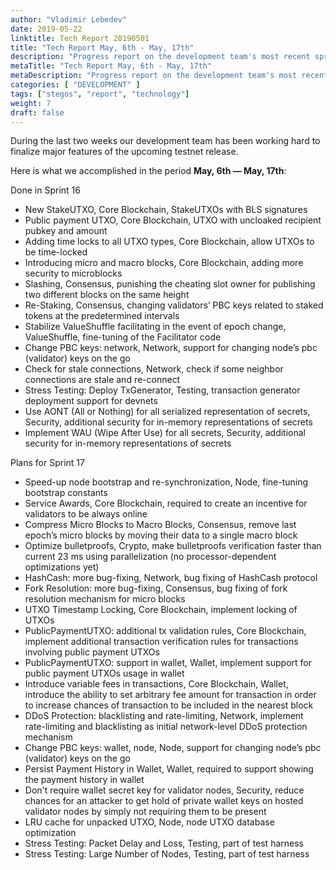 ```yaml
---
author: "Vladimir Lebedev"
date: 2019-05-22
linktitle: Tech Report 20190501
title: "Tech Report May, 6th - May, 17th"
description: "Progress report on the development team's most recent sprint, and plans for the next sprint."
metaTitle: "Tech Report May, 6th - May, 17th"
metaDescription: "Progress report on the development team's most recent sprint, and plans for the next sprint."
categories: [ "DEVELOPMENT" ]
tags: ["stegos", "report", "technology"]
weight: 7
draft: false
---
```


During the last two weeks our development team has been working hard to finalize major features of the upcoming testnet release.

Here is what we accomplished in the period **May, 6th — May, 17th**:


Done in Sprint 16


 - New StakeUTXO, Core Blockchain, StakeUTXOs with BLS signatures
 - Public payment UTXO, Core Blockchain, UTXO with uncloaked recipient pubkey and amount
 - Adding time locks to all UTXO types, Core Blockchain, allow UTXOs to be time-locked
 - Introducing micro and macro blocks, Core Blockchain, adding more security to microblocks
 - Slashing, Consensus, punishing the cheating slot owner for publishing two different blocks on the same height
 - Re-Staking, Consensus, changing validators’ PBC keys related to staked tokens at the predetermined intervals
 - Stabilize ValueShuffle facilitating in the event of epoch change, ValueShuffle, fine-tuning of the Facilitator code
 - Change PBC keys: network, Network, support for changing node’s pbc (validator) keys on the go
 - Check for stale connections, Network, check if some neighbor connections are stale and re-connect
 - Stress Testing: Deploy TxGenerator, Testing, transaction generator deployment support for devnets
 - Use AONT (All or Nothing) for all serialized representation of secrets, Security, additional security for in-memory representations of secrets
 - Implement WAU (Wipe After Use) for all secrets, Security, additional security for in-memory representations of secrets



Plans for Sprint 17


 - Speed-up node bootstrap and re-synchronization, Node, fine-tuning bootstrap constants
 - Service Awards, Core Blockchain, required to create an incentive for validators to be always online
 - Compress Micro Blocks to Macro Blocks, Consensus, remove last epoch’s micro blocks by moving their data to a single macro block
 - Optimize bulletproofs, Crypto, make bulletproofs verification faster than current 23 ms using parallelization (no processor-dependent optimizations yet)
 - HashCash: more bug-fixing, Network, bug fixing of HashCash protocol
 - Fork Resolution: more bug-fixing, Consensus, bug fixing of fork resolution mechanism for micro blocks
 - UTXO Timestamp Locking, Core Blockchain, implement locking of UTXOs
 - PublicPaymentUTXO: additional tx validation rules, Core Blockchain, implement additional transaction verification rules for transactions involving public payment UTXOs
 - PublicPaymentUTXO: support in wallet, Wallet, implement support for public payment UTXOs usage in wallet
 - Introduce variable fees in transactions, Core Blockchain, Wallet, introduce the ability to set arbitrary fee amount for transaction in order to increase chances of transaction to be included in the nearest block
 - DDoS Protection: blacklisting and rate-limiting, Network, implement rate-limiting and blacklisting as initial network-level DDoS protection mechanism
 - Change PBC keys: wallet, node, Node, support for changing node’s pbc (validator) keys on the go
 - Persist Payment History in Wallet, Wallet, required to support showing the payment history in wallet
 - Don't require wallet secret key for validator nodes, Security, reduce chances for an attacker to get hold of private wallet keys on hosted validator nodes by simply not requiring them to be present
 - LRU cache for unpacked UTXO, Node, node UTXO database optimization
 - Stress Testing: Packet Delay and Loss, Testing, part of test harness
 - Stress Testing: Large Number of Nodes, Testing, part of test harness
